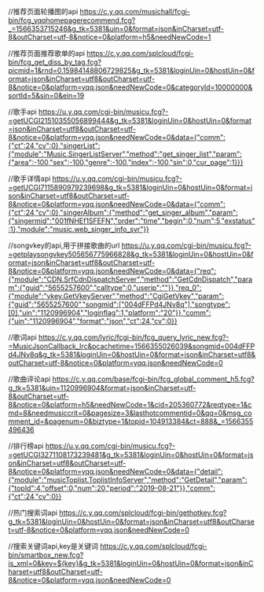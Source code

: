 //推荐页面轮播图的api
https://c.y.qq.com/musichall/fcgi-bin/fcg_yqqhomepagerecommend.fcg?_=1566353715246&g_tk=5381&uin=0&format=json&inCharset=utf-8&outCharset=utf-8&notice=0&platform=h5&needNewCode=1

//推荐页面推荐歌单的api
https://c.y.qq.com/splcloud/fcgi-bin/fcg_get_diss_by_tag.fcg?picmid=1&rnd=0.15984148806729825&g_tk=5381&loginUin=0&hostUin=0&format=json&inCharset=utf8&outCharset=utf-8&notice=0&platform=yqq.json&needNewCode=0&categoryId=10000000&sortId=5&sin=0&ein=19

//歌手api
https://u.y.qq.com/cgi-bin/musicu.fcg?-=getUCGI21510355056899444&g_tk=5381&loginUin=0&hostUin=0&format=json&inCharset=utf8&outCharset=utf-8&notice=0&platform=yqq.json&needNewCode=0&data={"comm":{"ct":24,"cv":0},"singerList":{"module":"Music.SingerListServer","method":"get_singer_list","param":{"area":-100,"sex":-100,"genre":-100,"index":-100,"sin":0,"cur_page":1}}}

//歌手详情api
 https://u.y.qq.com/cgi-bin/musicu.fcg?-=getUCGI7115890979239698&g_tk=5381&loginUin=0&hostUin=0&format=json&inCharset=utf8&outCharset=utf-8&notice=0&platform=yqq.json&needNewCode=0&data={"comm":{"ct":24,"cv":0},"singerAlbum":{"method":"get_singer_album","param":{"singermid":"001fNHEf1SFEFN","order":"time","begin":0,"num":5,"exstatus":1},"module":"music.web_singer_info_svr"}}

//songvkey的api,用于拼接歌曲的url
https://u.y.qq.com/cgi-bin/musicu.fcg?-=getplaysongvkey505656775966828&g_tk=5381&loginUin=0&hostUin=0&format=json&inCharset=utf8&outCharset=utf-8&notice=0&platform=yqq.json&needNewCode=0&data={"req":{"module":"CDN.SrfCdnDispatchServer","method":"GetCdnDispatch","param":{"guid":"5655257600","calltype":0,"userip":""}},"req_0":{"module":"vkey.GetVkeyServer","method":"CgiGetVkey","param":{"guid":"5655257600","songmid":["004dFFPd4JNv8q"],"songtype":[0],"uin":"1120996904","loginflag":1,"platform":"20"}},"comm":{"uin":"1120996904","format":"json","ct":24,"cv":0}}

//歌词api
https://c.y.qq.com/lyric/fcgi-bin/fcg_query_lyric_new.fcg?-=MusicJsonCallback_lrc&pcachetime=1566355026039&songmid=004dFFPd4JNv8q&g_tk=5381&loginUin=0&hostUin=0&format=json&inCharset=utf8&outCharset=utf-8&notice=0&platform=yqq.json&needNewCode=0

//歌曲评论api
 https://c.y.qq.com/base/fcgi-bin/fcg_global_comment_h5.fcg?g_tk=5381&uin=1120996904&format=json&inCharset=utf-8&outCharset=utf-8&notice=0&platform=h5&needNewCode=1&cid=205360772&reqtype=1&cmd=8&needmusiccrit=0&pagesize=3&lasthotcommentid=0&qq=0&msg_comment_id=&pagenum=0&biztype=1&topid=104913384&ct=888&_=1566355496436

//排行榜api
https://u.y.qq.com/cgi-bin/musicu.fcg?-=getUCGI3271108173239481&g_tk=5381&loginUin=0&hostUin=0&format=json&inCharset=utf8&outCharset=utf-8&notice=0&platform=yqq.json&needNewCode=0&data={"detail":{"module":"musicToplist.ToplistInfoServer","method":"GetDetail","param":{"topId":4,"offset":0,"num":20,"period":"2019-08-21"}},"comm":{"ct":24,"cv":0}}

//热门搜索词api
https://c.y.qq.com/splcloud/fcgi-bin/gethotkey.fcg?g_tk=5381&loginUin=0&hostUin=0&format=json&inCharset=utf8&outCharset=utf-8&notice=0&platform=yqq.json&needNewCode=0

//搜索关键词api,key是关键词
https://c.y.qq.com/splcloud/fcgi-bin/smartbox_new.fcg?is_xml=0&key=${key}&g_tk=5381&loginUin=0&hostUin=0&format=json&inCharset=utf8&outCharset=utf-8&notice=0&platform=yqq.json&needNewCode=0

